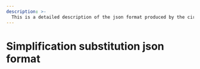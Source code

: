 ```yaml
---
description: >-
  This is a detailed description of the json format produced by the circom compiler when the flag --simplification_substitution is activated.
---
```

# Simplification substitution json format
